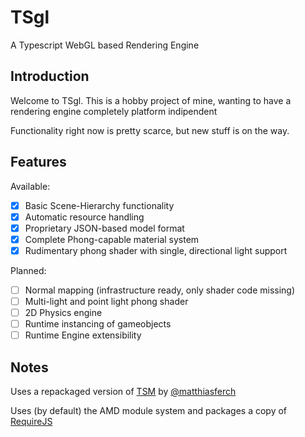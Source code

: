 # TSgl
A Typescript WebGL based Rendering Engine

## Introduction

Welcome to TSgl. This is a hobby project of mine, wanting to have a rendering engine completely platform indipendent

Functionality right now is pretty scarce, but new stuff is on the way.

## Features

Available:

* [x] Basic Scene-Hierarchy functionality
* [x] Automatic resource handling
* [x] Proprietary JSON-based model format
* [x] Complete Phong-capable material system
* [x] Rudimentary phong shader with single, directional light support

Planned:

* [ ] Normal mapping (infrastructure ready, only shader code missing)
* [ ] Multi-light and point light phong shader
* [ ] 2D Physics engine
* [ ] Runtime instancing of gameobjects
* [ ] Runtime Engine extensibility

## Notes

Uses a repackaged version of [TSM](https://github.com/matthiasferch/TSM) by [@matthiasferch](https://github.com/matthiasferch)

Uses (by default) the AMD module system and packages a copy of [RequireJS](http://requirejs.org/)
